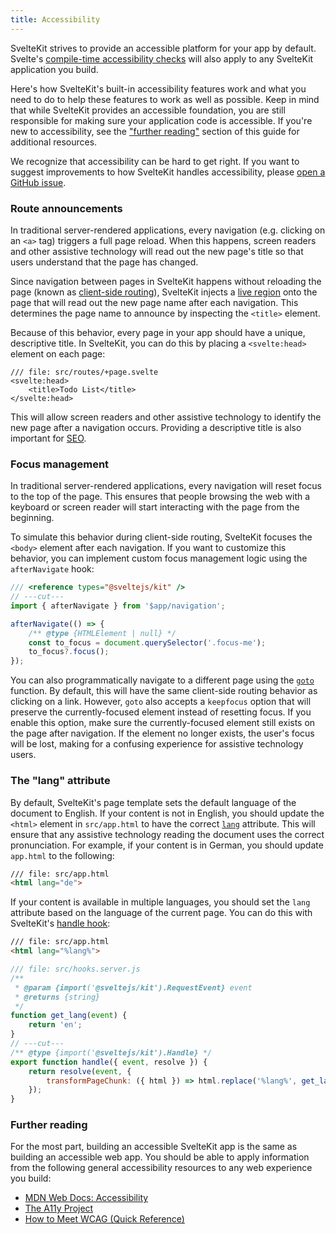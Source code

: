 ```yaml
---
title: Accessibility
---
```


SvelteKit strives to provide an accessible platform for your app by default. Svelte's [compile-time accessibility checks](https://svelte.dev/docs#accessibility-warnings) will also apply to any SvelteKit application you build.

Here's how SvelteKit's built-in accessibility features work and what you need to do to help these features to work as well as possible. Keep in mind that while SvelteKit provides an accessible foundation, you are still responsible for making sure your application code is accessible. If you're new to accessibility, see the ["further reading"](/docs/accessibility#further-reading) section of this guide for additional resources.

We recognize that accessibility can be hard to get right. If you want to suggest improvements to how SvelteKit handles accessibility, please [open a GitHub issue](https://github.com/sveltejs/kit/issues).

### Route announcements

In traditional server-rendered applications, every navigation (e.g. clicking on an `<a>` tag) triggers a full page reload. When this happens, screen readers and other assistive technology will read out the new page's title so that users understand that the page has changed.

Since navigation between pages in SvelteKit happens without reloading the page (known as [client-side routing](/docs/appendix#routing)), SvelteKit injects a [live region](https://developer.mozilla.org/en-US/docs/Web/Accessibility/ARIA/ARIA_Live_Regions) onto the page that will read out the new page name after each navigation. This determines the page name to announce by inspecting the `<title>` element.

Because of this behavior, every page in your app should have a unique, descriptive title. In SvelteKit, you can do this by placing a `<svelte:head>` element on each page:

```svelte
/// file: src/routes/+page.svelte
<svelte:head>
	<title>Todo List</title>
</svelte:head>
```

This will allow screen readers and other assistive technology to identify the new page after a navigation occurs. Providing a descriptive title is also important for [SEO](/docs/seo#manual-setup-title-and-meta).

### Focus management

In traditional server-rendered applications, every navigation will reset focus to the top of the page. This ensures that people browsing the web with a keyboard or screen reader will start interacting with the page from the beginning.

To simulate this behavior during client-side routing, SvelteKit focuses the `<body>` element after each navigation. If you want to customize this behavior, you can implement custom focus management logic using the `afterNavigate` hook:

```js
/// <reference types="@sveltejs/kit" />
// ---cut---
import { afterNavigate } from '$app/navigation';

afterNavigate(() => {
	/** @type {HTMLElement | null} */
	const to_focus = document.querySelector('.focus-me');
	to_focus?.focus();
});
```

You can also programmatically navigate to a different page using the [`goto`](/docs/modules#$app-navigation-goto) function. By default, this will have the same client-side routing behavior as clicking on a link. However, `goto` also accepts a `keepfocus` option that will preserve the currently-focused element instead of resetting focus. If you enable this option, make sure the currently-focused element still exists on the page after navigation. If the element no longer exists, the user's focus will be lost, making for a confusing experience for assistive technology users.

### The "lang" attribute

By default, SvelteKit's page template sets the default language of the document to English. If your content is not in English, you should update the `<html>` element in `src/app.html` to have the correct [`lang`](https://developer.mozilla.org/en-US/docs/Web/HTML/Global_attributes/lang#accessibility) attribute. This will ensure that any assistive technology reading the document uses the correct pronunciation. For example, if your content is in German, you should update `app.html` to the following:

```html
/// file: src/app.html
<html lang="de">
```

If your content is available in multiple languages, you should set the `lang` attribute based on the language of the current page. You can do this with SvelteKit's [handle hook](/docs/hooks#hooks-server-js-handle):

```html
/// file: src/app.html
<html lang="%lang%">
```

```js
/// file: src/hooks.server.js
/**
 * @param {import('@sveltejs/kit').RequestEvent} event
 * @returns {string}
 */
function get_lang(event) {
	return 'en';
}
// ---cut---
/** @type {import('@sveltejs/kit').Handle} */
export function handle({ event, resolve }) {
	return resolve(event, {
		transformPageChunk: ({ html }) => html.replace('%lang%', get_lang(event))
	});
}
```

### Further reading

For the most part, building an accessible SvelteKit app is the same as building an accessible web app. You should be able to apply information from the following general accessibility resources to any web experience you build:

- [MDN Web Docs: Accessibility](https://developer.mozilla.org/en-US/docs/Learn/Accessibility)
- [The A11y Project](https://www.a11yproject.com/)
- [How to Meet WCAG (Quick Reference)](https://www.w3.org/WAI/WCAG21/quickref/)
